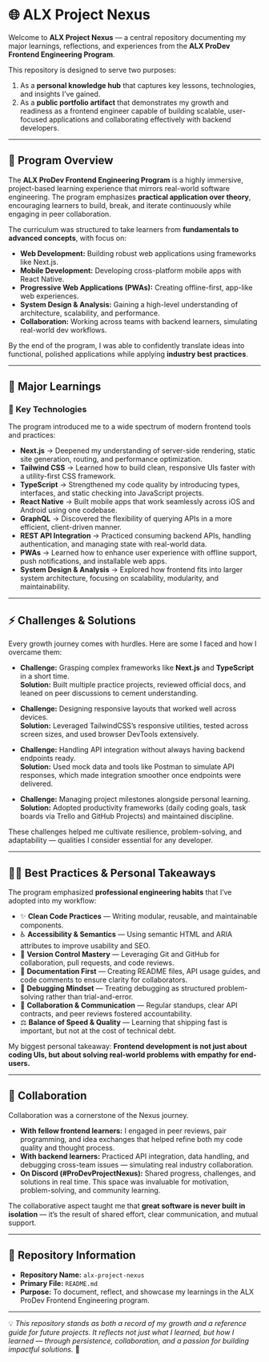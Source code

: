 # 🌐 ALX Project Nexus

Welcome to **ALX Project Nexus** — a central repository documenting my major learnings, reflections, and experiences from the **ALX ProDev Frontend Engineering Program**.  

This repository is designed to serve two purposes:  
1. As a **personal knowledge hub** that captures key lessons, technologies, and insights I’ve gained.  
2. As a **public portfolio artifact** that demonstrates my growth and readiness as a frontend engineer capable of building scalable, user-focused applications and collaborating effectively with backend developers.  

---

## 📖 Program Overview

The **ALX ProDev Frontend Engineering Program** is a highly immersive, project-based learning experience that mirrors real-world software engineering. The program emphasizes **practical application over theory**, encouraging learners to build, break, and iterate continuously while engaging in peer collaboration.

The curriculum was structured to take learners from **fundamentals to advanced concepts**, with focus on:  
- **Web Development:** Building robust web applications using frameworks like Next.js.  
- **Mobile Development:** Developing cross-platform mobile apps with React Native.  
- **Progressive Web Applications (PWAs):** Creating offline-first, app-like web experiences.  
- **System Design & Analysis:** Gaining a high-level understanding of architecture, scalability, and performance.  
- **Collaboration:** Working across teams with backend learners, simulating real-world dev workflows.  

By the end of the program, I was able to confidently translate ideas into functional, polished applications while applying **industry best practices**.

---

## 🚀 Major Learnings

### 🔑 Key Technologies
The program introduced me to a wide spectrum of modern frontend tools and practices:  

- **Next.js** → Deepened my understanding of server-side rendering, static site generation, routing, and performance optimization.  
- **Tailwind CSS** → Learned how to build clean, responsive UIs faster with a utility-first CSS framework.  
- **TypeScript** → Strengthened my code quality by introducing types, interfaces, and static checking into JavaScript projects.  
- **React Native** → Built mobile apps that work seamlessly across iOS and Android using one codebase.  
- **GraphQL** → Discovered the flexibility of querying APIs in a more efficient, client-driven manner.  
- **REST API Integration** → Practiced consuming backend APIs, handling authentication, and managing state with real-world data.  
- **PWAs** → Learned how to enhance user experience with offline support, push notifications, and installable web apps.  
- **System Design & Analysis** → Explored how frontend fits into larger system architecture, focusing on scalability, modularity, and maintainability.  

---

## ⚡ Challenges & Solutions

Every growth journey comes with hurdles. Here are some I faced and how I overcame them:  

- **Challenge:** Grasping complex frameworks like **Next.js** and **TypeScript** in a short time.  
  **Solution:** Built multiple practice projects, reviewed official docs, and leaned on peer discussions to cement understanding.  

- **Challenge:** Designing responsive layouts that worked well across devices.  
  **Solution:** Leveraged TailwindCSS’s responsive utilities, tested across screen sizes, and used browser DevTools extensively.  

- **Challenge:** Handling API integration without always having backend endpoints ready.  
  **Solution:** Used mock data and tools like Postman to simulate API responses, which made integration smoother once endpoints were delivered.  

- **Challenge:** Managing project milestones alongside personal learning.  
  **Solution:** Adopted productivity frameworks (daily coding goals, task boards via Trello and GitHub Projects) and maintained discipline.  

These challenges helped me cultivate resilience, problem-solving, and adaptability — qualities I consider essential for any developer.  

---

## 🧑‍💻 Best Practices & Personal Takeaways

The program emphasized **professional engineering habits** that I’ve adopted into my workflow:  

- ✨ **Clean Code Practices** — Writing modular, reusable, and maintainable components.  
- ♿ **Accessibility & Semantics** — Using semantic HTML and ARIA attributes to improve usability and SEO.  
- 🔄 **Version Control Mastery** — Leveraging Git and GitHub for collaboration, pull requests, and code reviews.  
- 📝 **Documentation First** — Creating README files, API usage guides, and code comments to ensure clarity for collaborators.  
- 🐞 **Debugging Mindset** — Treating debugging as structured problem-solving rather than trial-and-error.  
- 🤝 **Collaboration & Communication** — Regular standups, clear API contracts, and peer reviews fostered accountability.  
- ⚖️ **Balance of Speed & Quality** — Learning that shipping fast is important, but not at the cost of technical debt.  

My biggest personal takeaway: **Frontend development is not just about coding UIs, but about solving real-world problems with empathy for end-users.**

---

## 🤝 Collaboration

Collaboration was a cornerstone of the Nexus journey.  

- **With fellow frontend learners:** I engaged in peer reviews, pair programming, and idea exchanges that helped refine both my code quality and thought process.  
- **With backend learners:** Practiced API integration, data handling, and debugging cross-team issues — simulating real industry collaboration.  
- **On Discord (#ProDevProjectNexus):** Shared progress, challenges, and solutions in real time. This space was invaluable for motivation, problem-solving, and community learning.  

The collaborative aspect taught me that **great software is never built in isolation** — it’s the result of shared effort, clear communication, and mutual support.  

---

## 📌 Repository Information

- **Repository Name:** `alx-project-nexus`  
- **Primary File:** `README.md`  
- **Purpose:** To document, reflect, and showcase my learnings in the ALX ProDev Frontend Engineering program.  

---

💡 *This repository stands as both a record of my growth and a reference guide for future projects. It reflects not just what I learned, but how I learned — through persistence, collaboration, and a passion for building impactful solutions.* 🚀
